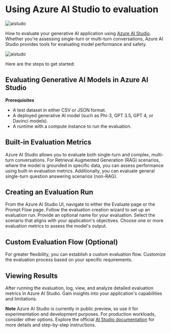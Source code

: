 # **Using Azure AI Studio to evaluation**

![aistudo](../../imgs/05/AIStudio/AIStudio.png)

How to evaluate your generative AI application using [Azure AI Studio](https://ai.azure.com?WT.mc_id=aiml-138114-kinfeylo). Whether you're assessing single-turn or multi-turn conversations, Azure AI Studio provides tools for evaluating model performance and safety. 

![aistudo](../../imgs/05/AIStudio/AIPortfolio.png)

Here are the steps to get started:

## Evaluating Generative AI Models in Azure AI Studio

**Prerequisites**

- A test dataset in either CSV or JSON format.
- A deployed generative AI model (such as Phi-3, GPT 3.5, GPT 4, or Davinci models).
- A runtime with a compute instance to run the evaluation.

## Built-in Evaluation Metrics

Azure AI Studio allows you to evaluate both single-turn and complex, multi-turn conversations.
For Retrieval Augmented Generation (RAG) scenarios, where the model is grounded in specific data, you can assess performance using built-in evaluation metrics.
Additionally, you can evaluate general single-turn question answering scenarios (non-RAG).

## Creating an Evaluation Run

From the Azure AI Studio UI, navigate to either the Evaluate page or the Prompt Flow page.
Follow the evaluation creation wizard to set up an evaluation run. Provide an optional name for your evaluation.
Select the scenario that aligns with your application's objectives.
Choose one or more evaluation metrics to assess the model's output.

## Custom Evaluation Flow (Optional)

For greater flexibility, you can establish a custom evaluation flow. Customize the evaluation process based on your specific requirements.

## Viewing Results

After running the evaluation, log, view, and analyze detailed evaluation metrics in Azure AI Studio. Gain insights into your application's capabilities and limitations.



**Note** Azure AI Studio is currently in public preview, so use it for experimentation and development purposes. For production workloads, consider other options. Explore the official [AI Studio documentation](https://learn.microsoft.com/azure/ai-studio/?WT.mc_id=aiml-138114-kinfeylo) for more details and step-by-step instructions. 